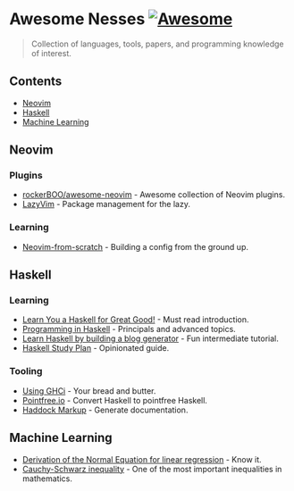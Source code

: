 <!-- lint ignore awesome-git-repo-age -->

# Awesome Nesses [![Awesome](https://cdn.rawgit.com/sindresorhus/awesome/d7305f38d29fed78fa85652e3a63e154dd8e8829/media/badge.svg)](https://github.com/sindresorhus/awesome)

> Collection of languages, tools, papers, and programming knowledge of interest.

<!-- Uncomment the awesome badge when the repository is added to awesome main list.
[![Awesome](https://awesome.re/badge-flat.svg)](https://awesome.re)
-->

## Contents

- [Neovim](#neovim)
- [Haskell](#haskell)
- [Machine Learning](#machine-learning)

## Neovim

### Plugins

- [rockerBOO/awesome-neovim](https://github.com/rockerBOO/awesome-neovim) - Awesome collection of Neovim plugins.
- [LazyVim](https://github.com/LazyVim/LazyVim) - Package management for the lazy.

### Learning

- [Neovim-from-scratch](https://github.com/LunarVim/Neovim-from-scratch) - Building a config from the ground up.

## Haskell

### Learning

- [Learn You a Haskell for Great Good!](http://learnyouahaskell.com/chapters) - Must read introduction.
- [Programming in Haskell](https://www.cs.nott.ac.uk/~pszgmh/pih.html) - Principals and advanced topics.
- [Learn Haskell by building a blog generator](https://lhbg-book.link/) - Fun intermediate tutorial.
- [Haskell Study Plan](https://github.com/soupi/haskell-study-plan) - Opinionated guide.

### Tooling 

- [Using GHCi](https://downloads.haskell.org/ghc/latest/docs/users_guide/ghci.html) - Your bread and butter.
- [Pointfree.io](https://pointfree.io/) - Convert Haskell to pointfree Haskell.
- [Haddock Markup](https://haskell-haddock.readthedocs.io/en/latest/markup.html) - Generate documentation.

## Machine Learning 

- [Derivation of the Normal Equation for linear regression](https://eli.thegreenplace.net/2014/derivation-of-the-normal-equation-for-linear-regression/) - Know it.
- [Cauchy-Schwarz inequality](https://en.wikipedia.org/wiki/Cauchy%E2%80%93Schwarz_inequality) - One of the most important inequalities in mathematics.
